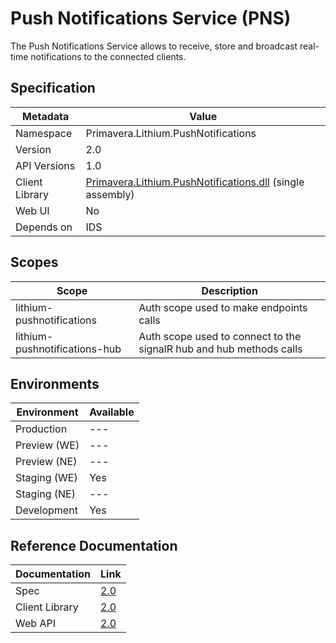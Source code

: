 # Push Notifications Service (PNS)

The Push Notifications Service allows to receive, store and broadcast real-time notifications to the connected clients.

## Specification

<!-- markdown-link-check-disable -->
| Metadata | Value |
| - | - |
| Namespace | Primavera.Lithium.PushNotifications |
| Version | 2.0 |
| API Versions | 1.0 |
| Client Library | [Primavera.Lithium.PushNotifications.dll](http://nuget.primaverabss.com:82/feeds/public-lithium-general/Primavera.Lithium.PushNotifications) (single assembly) |
| Web UI | No |
| Depends on | IDS |
<!-- markdown-link-check-enable -->

## Scopes

| Scope | Description |
| - | - |
| lithium-pushnotifications | Auth scope used to make endpoints calls |
| lithium-pushnotifications-hub | Auth scope used to connect to the signalR hub and hub methods calls |

## Environments

| Environment | Available |
| - | - |
| Production | --- |
| Preview (WE) | --- |
| Preview (NE) | --- |
| Staging (WE) | Yes |
| Staging (NE) | --- |
| Development | Yes |

## Reference Documentation

<!-- markdown-link-check-disable -->
| Documentation | Link |
| - | - |
| Spec | [2.0](./specs/pns-spec-2.0.md) |
| Client Library | [2.0](https://dv-pns.lithium.primaverabss.com/.doc/clientlib#root) |
| Web API | [2.0](https://dv-pns.lithium.primaverabss.com/.doc/webapi/index.html) |
<!-- markdown-link-check-enable -->
